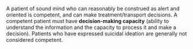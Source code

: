 A patient of sound mind who can reasonably be construed as alert and oriented is competent, and can make treatment/transport decisions. A competent patient must have **decision-making capacity** (ability to understand the information and the capacity to process it and make a decision). Patients who have expressed suicidal ideation are generally not considered competent.
